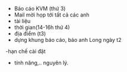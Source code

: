 - Báo cáo KVM (thứ 3)
- Mail mời họp tới tất cả các anh
- tài liệu
- thời gian(14-16h thứ 4)
- địa điểm (t3) 
- dựng khung báo cáo, báo anh Long ngày t2

-hạn chế cài đặt
- tính năng,.. nguyên lý. 


